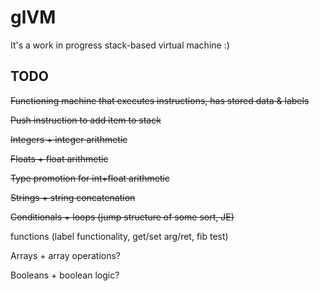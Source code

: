 # glVM

It's a work in progress stack-based virtual machine :)

## TODO

~~Functioning machine that executes instructions, has stored data & labels~~

~~Push instruction to add item to stack~~

~~Integers + integer arithmetic~~

~~Floats + float arithmetic~~

~~Type promotion for int+float arithmetic~~

~~Strings + string concatenation~~

~~Conditionals + loops (jump structure of some sort, JE)~~

functions (label functionality, get/set arg/ret, fib test)

Arrays + array operations?

Booleans + boolean logic?
